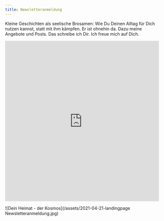 ```yaml
---
title: Newsletteranmeldung
---
```

Kleine Geschichten als seelische Brosamen: Wie Du Deinen Alltag für Dich nutzen kannst, statt mit ihm kämpfen. Er ist ohnehin da. Dazu meine Angebote und Posts. 
Das schreibe ich Dir. Ich freue mich auf Dich. 

<iframe width="540" height="525" src="https://82868399.sibforms.com/serve/MUIEAJEnFmETVM0ogc7LVk4ktqFqArJOvKQsbklksNw3aT8EK1UJAjl5BkMo2-goYAYmUBh5KdGwPcgdhO0QsNA15PkdQtYpiU9-jaauLTCssBcoaUCc2PprpRFislkgEgSEFHC2UPAnjnxW_kx1mgf4ugRek-ezOrZMGHifCdYURkvC8owdxSUTfjpt-mWsR8AL0dMqLpBxGRxM" frameborder="0" scrolling="auto" allowfullscreen style="display: block;margin-left: auto;margin-right: auto;max-width: 100%;"></iframe>

</p>
![Dein Heimat - der Kosmos](/assets/2021-04-21-landingpage Newsletteranmeldung.jpg)
